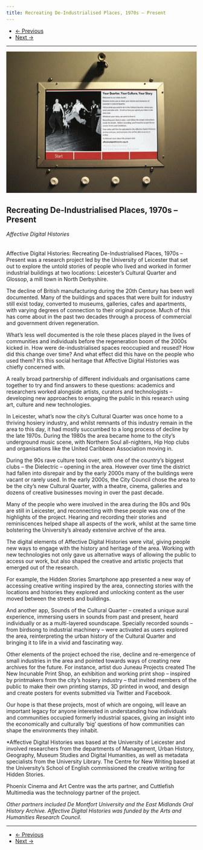 ```yaml
---
title: Recreating De-Industrialised Places, 1970s – Present
---
```


<nav aria-label="...">
  <ul class="pager">
    <li class="previous"><a href="18.html"><span aria-hidden="true">&larr;</span> Previous</a></li>
    <li class="next"><a href="20.html">Next <span aria-hidden="true">&rarr;</span></a></li>
  </ul>
</nav>

---

![](images/19.jpg)

## Recreating De-Industrialised Places, 1970s – Present
*Affective Digital Histories*
<br />
<br />
<br />
Affective Digital Histories: Recreating De-Industrialised Places, 1970s – Present was a research project led by the University of Leicester that set out to explore the untold stories of people who lived and worked in former industrial buildings at two locations: Leicester’s Cultural Quarter and Glossop, a mill town in North Derbyshire.

The decline of British manufacturing during the 20th Century has been well documented. Many of the buildings and spaces that were built for industry still exist today, converted to museums, galleries, cafes and apartments, with varying degrees of connection to their original purpose. Much of this has come about in the past two decades through a process of commercial and government driven regeneration.

What’s less well documented is the role these places played in the lives of communities and individuals before the regeneration boom of the 2000s kicked in. How were de-industrialised spaces reoccupied and reused? How did this change over time? And what effect did this have on the people who used them? It’s this social heritage that Affective Digital Histories was chiefly concerned with.

A really broad partnership of different individuals and organisations came together to try and find answers to these questions: academics and researchers worked alongside artists, curators and technologists – developing new approaches to engaging the public in this research using art, culture and new technologies.

In Leicester, what’s now the city’s Cultural Quarter was once home to a thriving hosiery industry, and whilst remnants of this industry remain in the area to this day, it had mostly succumbed to a long process of decline by the late 1970s. During the 1980s the area became home to the city’s underground music scene, with Northern Soul all-nighters, Hip Hop clubs and organisations like the United Caribbean Association moving in.

During the 90s rave culture took over, with one of the country’s biggest clubs – the Dielectric – opening in the area. However over time the district had fallen into disrepair and by the early 2000s many of the buildings were vacant or rarely used. In the early 2000s, the City Council chose the area to be the city’s new Cultural Quarter, with a theatre, cinema, galleries and dozens of creative businesses moving in over the past decade.

Many of the people who were involved in the area during the 80s and 90s are still in Leicester, and reconnecting with these people was one of the highlights of the project. Hearing and recording their stories and reminiscences helped shape all aspects of the work, whilst at the same time bolstering the University’s already extensive archive of the area.

The digital elements of Affective Digital Histories were vital, giving people new ways to engage with the history and heritage of the area. Working with new technologies not only gave us alternative ways of allowing the public to access our work, but also shaped the creative and artistic projects that emerged out of the research.

For example, the Hidden Stories Smartphone app presented a new way of accessing creative writing inspired by the area, connecting stories with the locations and histories they explored and unlocking content as the user moved between the streets and buildings.

And another app, Sounds of the Cultural Quarter – created a unique aural experience, immersing users in sounds from past and present, heard individually or as a multi-layered soundscape. Specially recorded sounds – from birdsong to industrial machinery – were activated as users explored the area, reinterpreting the urban history of the Cultural Quarter and bringing it to life in a vivid and fascinating way.

Other elements of the project echoed the rise, decline and re-emergence of small industries in the area and pointed towards ways of creating new archives for the future. For instance, artist duo Juneau Projects created The New Incunable Print Shop, an exhibition and working print shop – inspired by printmakers from the city’s hosiery industry – that invited members of the public to make their own printing stamps, 3D printed in wood, and design and create posters for events submitted via Twitter and Facebook.

Our hope is that these projects, most of which are ongoing, will leave an important legacy for anyone interested in understanding how individuals and communities occupied formerly industrial spaces, giving an insight into the economically and culturally ‘big’ questions of how communities can shape the environments they inhabit.

*Affective Digital Histories was based at the University of Leicester and involved researchers from the departments of Management, Urban History, Geography, Museum Studies and Digital Humanities, as well as metadata specialists from the University Library. The Centre for New Writing based at the University’s School of English commissioned the creative writing for Hidden Stories.

Phoenix Cinema and Art Centre was the arts partner, and Cuttlefish Multimedia was the technology partner of the project.

*Other partners included De Montfort University and the East Midlands Oral History Archive. Affective Digital Histories was funded by the Arts and Humanities Research Council.*

---

<nav aria-label="...">
  <ul class="pager">
    <li class="previous"><a href="18.html"><span aria-hidden="true">&larr;</span> Previous</a></li>
    <li class="next"><a href="20.html">Next <span aria-hidden="true">&rarr;</span></a></li>
  </ul>
</nav>
